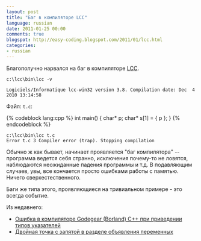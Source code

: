 ```yaml
---
layout: post
title: "Баг в компиляторе LCC"
language: russian
date: 2011-01-25 00:00
comments: true
blogspot: http://easy-coding.blogspot.com/2011/01/lcc.html
categories:
- russian
---
```

Благополучно нарвался на баг в компиляторе [LCC][Компилятор языка С: LCC-WIN32].

[Компилятор языка С: LCC-WIN32]: /blog/russian/2011/01/18/lcc-compiler-for-windows/

    c:\lcc\bin\lcc -v

    Logiciels/Informatique lcc-win32 version 3.8. Compilation date: Dec  4 2010 13:14:58

Файл: `t.c`:

{% codeblock lang:cpp %}
int main() {
    char* p;
    char* s[1] = { p };
}
{% endcodeblock %}

    c:\lcc\bin\lcc t.c
    Error t.c 3 Compiler error (trap). Stopping compilation

Обычно ж как бывает, начинает проявляется "баг компилятора" -- программа ведется себя странно, исключения почему-то не ловятся, наблюдаются неожиданные падения программы и т.д. В подавляющим случаев, увы, все кончается просто ошибками работы с памятью. Ничего сверхестественного.

Баги же типа этого, проявляющиеся на тривиальном примере - это всегда событие.

Из недавнего:

* [Ошибка в компиляторе Godegear (Borland) C++ при приведении типов указателей][]
* [Двойная точка с запятой в разделе объявления переменных][]

[Ошибка в компиляторе Godegear (Borland) C++ при приведении типов указателей]: /blog/russian/2009/09/12/codegear-borland-compiler-bug-when-casting-pointers/
[Двойная точка с запятой в разделе объявления переменных]: /blog/russian/2009/09/21/doubled-semicolon-in-variables-declaration/
